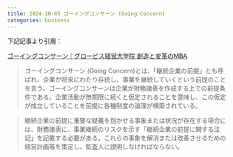 ```yaml
---
title: 2024-10-05 ゴーイングコンサーン (Going Concern)
categories: business
---
```


下記記事より引用：

[ゴーイングコンサーン｜グロービス経営大学院 創造と変革のMBA](https://mba.globis.ac.jp/about_mba/glossary/detail-19656.html)

> ゴーイングコンサーン (Going Concern)とは、「継続企業の前提」とも呼ばれ、企業が将来にわたり存続し、事業を継続していくという前提のことを言う。ゴーイングコンサーンは企業が財務諸表を作成する上での前提条件である。企業活動が無期限に続くと仮定されることを意味し、この仮定が成立していることを前提に各種制度の論理が構築されている。

> 継続企業の前提に重要な疑義を抱かせる事象または状況が存在する場合には、財務諸表に、事業継続のリスクを示す「継続企業の前提に関する注記」を記載する必要がある。これらの事象を解消または改善させるための経営計画等を策定し、監査人に説明しなければならない。
